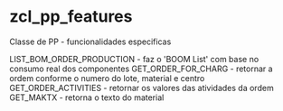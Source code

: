 # zcl_pp_features
Classe de PP - funcionalidades especificas

LIST_BOM_ORDER_PRODUCTION - faz o 'BOOM List' com base no consumo real dos componentes
GET_ORDER_FOR_CHARG - retornar a ordem conforme o numero do lote, material e centro
GET_ORDER_ACTIVITIES - retornar os valores das atividades da ordem
GET_MAKTX - retorna o texto do material
